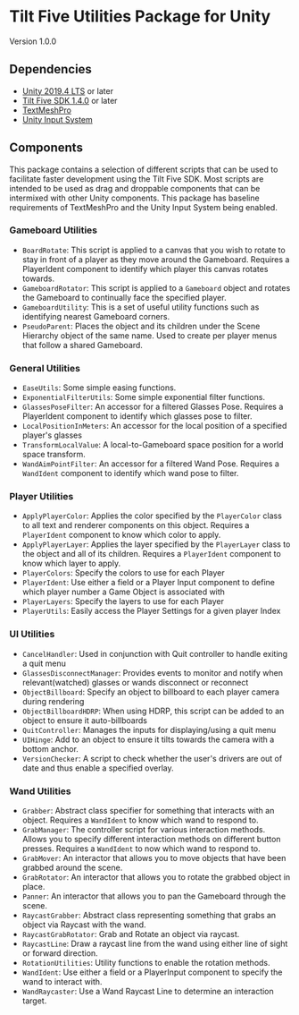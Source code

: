 # Tilt Five Utilities Package for Unity
Version 1.0.0

## Dependencies

- [Unity 2019.4 LTS](https://unity.com/releases/2019-lts) or later
- [Tilt Five SDK 1.4.0](https://docs.tiltfive.com/t5_release_notes_20jj.html) or later
- [TextMeshPro](https://docs.unity3d.com/Packages/com.unity.textmeshpro@3.0/manual/index.html)
- [Unity Input System](https://docs.unity3d.com/Packages/com.unity.inputsystem@1.7/manual/index.html)

## Components

This package contains a selection of different scripts that can be used to facilitate faster development using the Tilt Five SDK. Most scripts are intended to be used as drag and droppable components that can be intermixed with other Unity components.
This package has baseline requirements of TextMeshPro and the Unity Input System being enabled.

### Gameboard Utilities
- `BoardRotate`: This script is applied to a canvas that you wish to rotate to stay in front of a player as they move around the Gameboard. Requires a PlayerIdent component to identify which player this canvas rotates towards.
- `GameboardRotator`: This script is applied to a `Gameboard` object and rotates the Gameboard to continually face the specified player.
- `GameboardUtility`: This is a set of useful utility functions such as identifying nearest Gameboard corners.
- `PseudoParent`: Places the object and its children under the Scene Hierarchy object of the same name. Used to create per player menus that follow a shared Gameboard.

### General Utilities
- `EaseUtils`: Some simple easing functions.
- `ExponentialFilterUtils`: Some simple exponential filter functions.
- `GlassesPoseFilter`: An accessor for a filtered Glasses Pose. Requires a PlayerIdent component to identify which glasses pose to filter.
- `LocalPositionInMeters`: An accessor for the local position of a specified player's glasses
- `TransformLocalValue`: A local-to-Gameboard space position for a world space transform.
- `WandAimPointFilter`: An accessor for a filtered Wand Pose. Requires a `WandIdent` component to identify which wand pose to filter.

### Player Utilities
- `ApplyPlayerColor`: Applies the color specified by the `PlayerColor` class to all text and renderer components on this object. Requires a `PlayerIdent` component to know which color to apply.
- `ApplyPlayerLayer`: Applies the layer specified by the `PlayerLayer` class to the object and all of its children. Requires a `PlayerIdent` component to know which layer to apply.
- `PlayerColors`: Specify the colors to use for each Player
- `PlayerIdent`: Use either a field or a Player Input component to define which player number a Game Object is associated with
- `PlayerLayers`: Specify the layers to use for each Player
- `PlayerUtils`: Easily access the Player Settings for a given player Index

### UI Utilities
- `CancelHandler`: Used in conjunction with Quit controller to handle exiting a quit menu
- `GlassesDisconnectManager`: Provides events to monitor and notify when relevant(watched) glasses or wands disconnect or reconnect
- `ObjectBillboard`: Specify an object to billboard to each player camera during rendering
- `ObjectBillboardHDRP`: When using HDRP, this script can be added to an object to ensure it auto-billboards
- `QuitController`: Manages the inputs for displaying/using a quit menu
- `UIHinge`: Add to an object to ensure it tilts towards the camera with a bottom anchor.
- `VersionChecker`: A script to check whether the user's drivers are out of date and thus enable a specified overlay.

### Wand Utilities
- `Grabber`: Abstract class specifier for something that interacts with an object.  Requires a `WandIdent` to know which wand to respond to.
- `GrabManager`: The controller script for various interaction methods. Allows you to specify different interaction methods on different button presses. Requires a `WandIdent` to now which wand to respond to.
- `GrabMover`: An interactor that allows you to move objects that have been grabbed around the scene. 
- `GrabRotator`: An interactor that allows you to rotate the grabbed object in place.
- `Panner`: An interactor that allows you to pan the Gameboard through the scene.
- `RaycastGrabber`: Abstract class representing something that grabs an object via Raycast with the wand.
- `RaycastGrabRotator`: Grab and Rotate an object via raycast.
- `RaycastLine`: Draw a raycast line from the wand using either line of sight or forward direction.
- `RotationUtilities`: Utility functions to enable the rotation methods.
- `WandIdent`: Use either a field or a PlayerInput component to specify the wand to interact with.
- `WandRaycaster`: Use a Wand Raycast Line to determine an interaction target.
